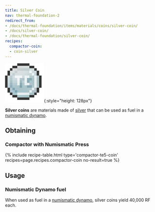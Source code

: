 ```yaml
---
title: Silver Coin
nav: thermal-foundation-2
redirect_from:
- /docs/thermal-foundation/items/materials/coins/silver-coin/
- /docs/silver-coin/
- /docs/thermal-foundation/silver-coin/
recipes:
  compactor-coin:
  - coin-silver
---
```


![Silver coin](/assets/images/thermal-foundation/coin-silver.png){:style="height: 128px"}


**Silver coins** are materials made of [silver](/docs/thermal-foundation-2/silver-ingot/) that can be
used as fuel in a [numismatic dynamo](/docs/thermal-expansion-5/numismatic-dynamo/).


Obtaining
---------

### Compactor with Numismatic Press
{% include recipe-table.html type='compactor-te5-coin' recipes=page.recipes.compactor-coin no-result=true %}


Usage
-----

### Numismatic Dynamo fuel
When used as fuel in a [numismatic dynamo](/docs/thermal-expansion-5/numismatic-dynamo/), silver
coins yield 40,000 RF each.
